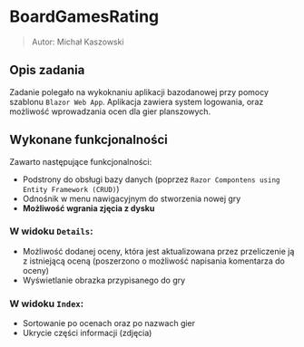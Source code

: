 # BoardGamesRating
> Autor: Michał Kaszowski
## Opis zadania 
Zadanie polegało na wykoknaniu aplikacji bazodanowej przy pomocy szablonu `Blazor Web App`. Aplikacja zawiera system logowania, oraz możliwość wprowadzania ocen dla gier planszowych. 

## Wykonane funkcjonalności
Zawarto następujące funkcjonalności: 
- Podstrony do obsługi bazy danych (poprzez `Razor Compontens using Entity Framework (CRUD)`)
- Odnośnik w menu nawigacyjnym do stworzenia nowej gry
- **Możliwość wgrania zjęcia z dysku**

### W widoku `Details`:
- Możliwość dodanej oceny, która jest aktualizowana przez przeliczenie ją z istniejącą oceną (poszerzono o możliwość napisania komentarza do oceny)
- Wyświetlanie obrazka przypisanego do gry

### W widoku `Index`:
- Sortowanie po ocenach oraz po nazwach gier
- Ukrycie części informacji (zdjęcia)
  
